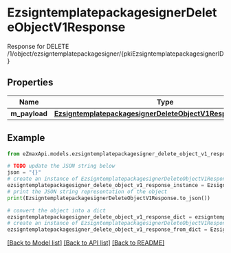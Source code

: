 # EzsigntemplatepackagesignerDeleteObjectV1Response

Response for DELETE /1/object/ezsigntemplatepackagesigner/{pkiEzsigntemplatepackagesignerID}

## Properties

Name | Type | Description | Notes
------------ | ------------- | ------------- | -------------
**m_payload** | [**EzsigntemplatepackagesignerDeleteObjectV1ResponseMPayload**](EzsigntemplatepackagesignerDeleteObjectV1ResponseMPayload.md) |  | 

## Example

```python
from eZmaxApi.models.ezsigntemplatepackagesigner_delete_object_v1_response import EzsigntemplatepackagesignerDeleteObjectV1Response

# TODO update the JSON string below
json = "{}"
# create an instance of EzsigntemplatepackagesignerDeleteObjectV1Response from a JSON string
ezsigntemplatepackagesigner_delete_object_v1_response_instance = EzsigntemplatepackagesignerDeleteObjectV1Response.from_json(json)
# print the JSON string representation of the object
print(EzsigntemplatepackagesignerDeleteObjectV1Response.to_json())

# convert the object into a dict
ezsigntemplatepackagesigner_delete_object_v1_response_dict = ezsigntemplatepackagesigner_delete_object_v1_response_instance.to_dict()
# create an instance of EzsigntemplatepackagesignerDeleteObjectV1Response from a dict
ezsigntemplatepackagesigner_delete_object_v1_response_from_dict = EzsigntemplatepackagesignerDeleteObjectV1Response.from_dict(ezsigntemplatepackagesigner_delete_object_v1_response_dict)
```
[[Back to Model list]](../README.md#documentation-for-models) [[Back to API list]](../README.md#documentation-for-api-endpoints) [[Back to README]](../README.md)


